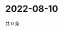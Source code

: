 # 2022-08-10

共 0 条

<!-- BEGIN WEIBO -->
<!-- 最后更新时间 Wed Aug 10 2022 07:16:21 GMT+0800 (China Standard Time) -->

<!-- END WEIBO -->
